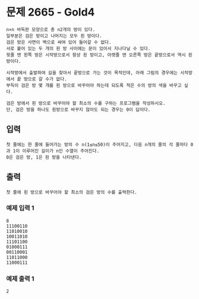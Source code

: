 # 문제 2665 - Gold4
    n×n 바둑판 모양으로 총 n2개의 방이 있다. 
    일부분은 검은 방이고 나머지는 모두 흰 방이다. 
    검은 방은 사면이 벽으로 싸여 있어 들어갈 수 없다. 
    서로 붙어 있는 두 개의 흰 방 사이에는 문이 있어서 지나다닐 수 있다. 
    윗줄 맨 왼쪽 방은 시작방으로서 항상 흰 방이고, 아랫줄 맨 오른쪽 방은 끝방으로서 역시 흰 방이다.
    
    시작방에서 출발하여 길을 찾아서 끝방으로 가는 것이 목적인데, 아래 그림의 경우에는 시작방에서 끝 방으로 갈 수가 없다. 
    부득이 검은 방 몇 개를 흰 방으로 바꾸어야 하는데 되도록 적은 수의 방의 색을 바꾸고 싶다.
    
    검은 방에서 흰 방으로 바꾸어야 할 최소의 수를 구하는 프로그램을 작성하시오.
    단, 검은 방을 하나도 흰방으로 바꾸지 않아도 되는 경우는 0이 답이다.

## 입력
    첫 줄에는 한 줄에 들어가는 방의 수 n(1≤n≤50)이 주어지고, 다음 n개의 줄의 각 줄마다 0과 1이 이루어진 길이가 n인 수열이 주어진다. 
    0은 검은 방, 1은 흰 방을 나타낸다.

## 출력
    첫 줄에 흰 방으로 바꾸어야 할 최소의 검은 방의 수를 출력한다.

### 예제 입력 1
    8
    11100110
    11010010
    10011010
    11101100
    01000111
    00110001
    11011000
    11000111
### 예제 출력 1
    2